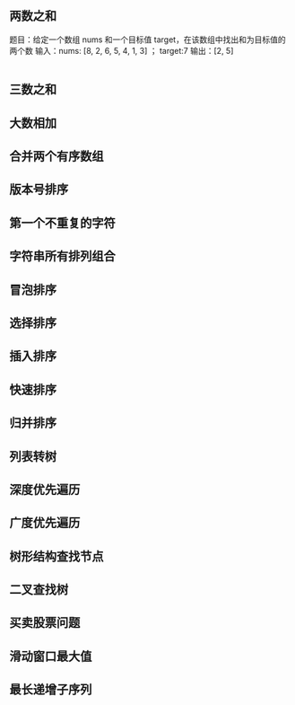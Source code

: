 ## 两数之和

题目：给定一个数组 nums 和一个目标值 target，在该数组中找出和为目标值的两个数
输入：nums: [8, 2, 6, 5, 4, 1, 3] ； target:7
输出：[2, 5]

```js

```

## 三数之和

## 大数相加

## 合并两个有序数组

## 版本号排序

## 第一个不重复的字符

## 字符串所有排列组合

## 冒泡排序

## 选择排序

## 插入排序

## 快速排序

## 归并排序

## 列表转树

## 深度优先遍历

## 广度优先遍历

## 树形结构查找节点

## 二叉查找树

## 买卖股票问题

## 滑动窗口最大值

## 最长递增子序列
